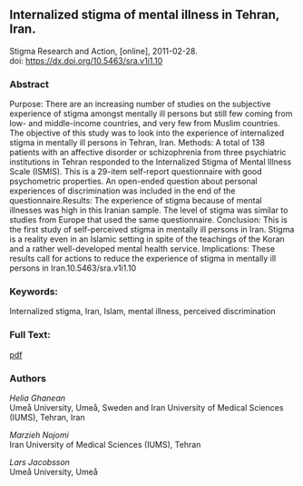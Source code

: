 ## Internalized stigma of mental illness in Tehran, Iran. ##  
Stigma Research and Action, [online], 2011-02-28.  
 doi: https://dx.doi.org/10.5463/sra.v1i1.10

### Abstract ###
Purpose: There are an increasing number of studies on the subjective experience of stigma amongst mentally ill persons but still few coming from low- and middle-income countries, and very few from Muslim countries. The objective of this study was to look into the experience of internalized stigma in mentally ill persons in Tehran, Iran. Methods: A total of 138 patients with an affective disorder or schizophrenia from three psychiatric institutions in Tehran responded to the Internalized Stigma of Mental Illness Scale (ISMIS). This is a 29-item self-report questionnaire with good psychometric properties. An open-ended question about personal experiences of discrimination was included in the end of the questionnaire.Results: The experience of stigma because of mental illnesses was high in this Iranian sample. The level of stigma was similar to studies from Europe that used the same questionnaire. Conclusion: This is the first study of self-perceived stigma in mentally ill persons in Iran. Stigma is a reality even in an Islamic setting in spite of the teachings of the Koran and a rather well-developed mental health service. Implications: These results call for actions to reduce the experience of stigma in mentally ill persons in Iran.10.5463/sra.v1i1.10

### Keywords: ###
Internalized stigma, Iran, Islam, mental illness, perceived discrimination

### Full Text: ###
[pdf](https://osf.io/skjn4)

### Authors ####
*Helia Ghanean*  
Umeå University, Umeå, Sweden and Iran University of Medical Sciences (IUMS), Tehran, Iran

*Marzieh Nojomi*  
Iran University of Medical Sciences (IUMS), Tehran

*Lars Jacobsson*  
Umeå University, Umeå